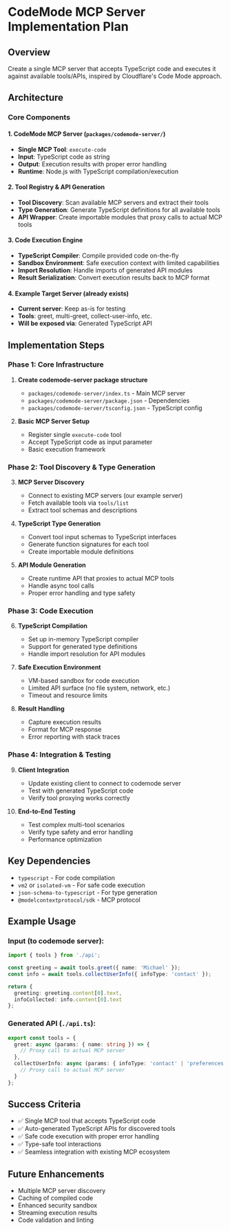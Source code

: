 # CodeMode MCP Server Implementation Plan

## Overview
Create a single MCP server that accepts TypeScript code and executes it against available tools/APIs, inspired by Cloudflare's Code Mode approach.

## Architecture

### Core Components

#### 1. CodeMode MCP Server (`packages/codemode-server/`)
- **Single MCP Tool**: `execute-code`
- **Input**: TypeScript code as string
- **Output**: Execution results with proper error handling
- **Runtime**: Node.js with TypeScript compilation/execution

#### 2. Tool Registry & API Generation
- **Tool Discovery**: Scan available MCP servers and extract their tools
- **Type Generation**: Generate TypeScript definitions for all available tools
- **API Wrapper**: Create importable modules that proxy calls to actual MCP tools

#### 3. Code Execution Engine
- **TypeScript Compiler**: Compile provided code on-the-fly
- **Sandbox Environment**: Safe execution context with limited capabilities
- **Import Resolution**: Handle imports of generated API modules
- **Result Serialization**: Convert execution results back to MCP format

#### 4. Example Target Server (already exists)
- **Current server**: Keep as-is for testing
- **Tools**: greet, multi-greet, collect-user-info, etc.
- **Will be exposed via**: Generated TypeScript API

## Implementation Steps

### Phase 1: Core Infrastructure
1. **Create codemode-server package structure**
   - `packages/codemode-server/index.ts` - Main MCP server
   - `packages/codemode-server/package.json` - Dependencies
   - `packages/codemode-server/tsconfig.json` - TypeScript config

2. **Basic MCP Server Setup**
   - Register single `execute-code` tool
   - Accept TypeScript code as input parameter
   - Basic execution framework

### Phase 2: Tool Discovery & Type Generation
3. **MCP Server Discovery**
   - Connect to existing MCP servers (our example server)
   - Fetch available tools via `tools/list`
   - Extract tool schemas and descriptions

4. **TypeScript Type Generation**
   - Convert tool input schemas to TypeScript interfaces
   - Generate function signatures for each tool
   - Create importable module definitions

5. **API Module Generation**
   - Create runtime API that proxies to actual MCP tools
   - Handle async tool calls
   - Proper error handling and type safety

### Phase 3: Code Execution
6. **TypeScript Compilation**
   - Set up in-memory TypeScript compiler
   - Support for generated type definitions
   - Handle import resolution for API modules

7. **Safe Execution Environment**
   - VM-based sandbox for code execution
   - Limited API surface (no file system, network, etc.)
   - Timeout and resource limits

8. **Result Handling**
   - Capture execution results
   - Format for MCP response
   - Error reporting with stack traces

### Phase 4: Integration & Testing
9. **Client Integration**
   - Update existing client to connect to codemode server
   - Test with generated TypeScript code
   - Verify tool proxying works correctly

10. **End-to-End Testing**
    - Test complex multi-tool scenarios
    - Verify type safety and error handling
    - Performance optimization

## Key Dependencies
- `typescript` - For code compilation
- `vm2` or `isolated-vm` - For safe code execution
- `json-schema-to-typescript` - For type generation
- `@modelcontextprotocol/sdk` - MCP protocol

## Example Usage

### Input (to codemode server):
```typescript
import { tools } from './api';

const greeting = await tools.greet({ name: 'Michael' });
const info = await tools.collectUserInfo({ infoType: 'contact' });

return {
  greeting: greeting.content[0].text,
  infoCollected: info.content[0].text
};
```

### Generated API (`./api.ts`):
```typescript
export const tools = {
  greet: async (params: { name: string }) => {
    // Proxy call to actual MCP server
  },
  collectUserInfo: async (params: { infoType: 'contact' | 'preferences' | 'feedback' }) => {
    // Proxy call to actual MCP server
  }
};
```

## Success Criteria
- ✅ Single MCP tool that accepts TypeScript code
- ✅ Auto-generated TypeScript APIs for discovered tools
- ✅ Safe code execution with proper error handling
- ✅ Type-safe tool interactions
- ✅ Seamless integration with existing MCP ecosystem

## Future Enhancements
- Multiple MCP server discovery
- Caching of compiled code
- Enhanced security sandbox
- Streaming execution results
- Code validation and linting